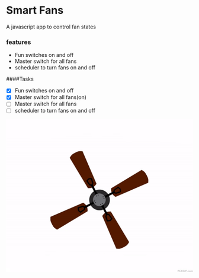 # Smart Fans

A javascript app to control fan states
### features
- Fun switches on and off
- Master switch for all fans
- scheduler to turn fans on and off

####Tasks 
- [x] Fun switches on and off
- [x] Master switch for all fans(on)
- [ ] Master switch for all fans
- [ ] scheduler to turn fans on and off

![fanon](images/fanon.gif)
